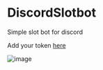 # DiscordSlotbot
Simple slot bot for discord

Add your token [here](https://github.com/thilina27/DiscordSlotbot/blob/36b924c68e3719a88a54bccb7390cb2f6313ae13/slotbot.py#L7)


![image](https://user-images.githubusercontent.com/13943331/187694698-f09b4c61-879b-4a09-9b56-44ebabbe6f0c.png)
